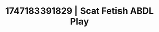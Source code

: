 ---
categories:
- Natural curves
- Lactation play
- Morning seduction
- Workplace fantasy
- Erotic close-up
image: /assets/images/1747183391829.jpg
layout: post
seo:
  description: Featured content with premium Scat Fetish, ABDL Play. HD images available.
  keywords: Scat Fetish, ABDL Play
  og_image: /assets/images/1747183391829.jpg
  schema_type: VisualArtwork
tags:
- ABDL Play
- Scat Fetish
- '#1747183391829'
title: 1747183391829 | Scat Fetish ABDL Play
---